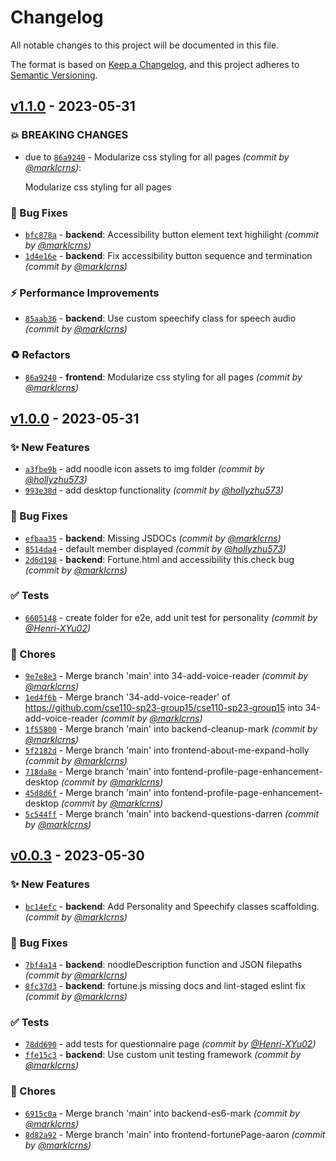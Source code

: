 # Changelog
All notable changes to this project will be documented in this file.

The format is based on [Keep a Changelog](https://keepachangelog.com/en/1.0.0/),
and this project adheres to [Semantic Versioning](https://semver.org/spec/v2.0.0.html).

## [v1.1.0] - 2023-05-31
### :boom: BREAKING CHANGES
- due to [`86a9240`](https://github.com/cse110-sp23-group15/cse110-sp23-group15/commit/86a92409b2e3ea047fbab32530c28e0093d0c20f) - Modularize css styling for all pages *(commit by [@marklcrns](https://github.com/marklcrns))*:

  Modularize css styling for all pages


### :bug: Bug Fixes
- [`bfc878a`](https://github.com/cse110-sp23-group15/cse110-sp23-group15/commit/bfc878a715722f9c9299b60711369cc42cecb555) - **backend**: Accessibility button element text highilight *(commit by [@marklcrns](https://github.com/marklcrns))*
- [`1d4e16e`](https://github.com/cse110-sp23-group15/cse110-sp23-group15/commit/1d4e16e140f34d91a11c00360a3fa4ab8f06d45e) - **backend**: Fix accessibility button sequence and termination *(commit by [@marklcrns](https://github.com/marklcrns))*

### :zap: Performance Improvements
- [`85aab36`](https://github.com/cse110-sp23-group15/cse110-sp23-group15/commit/85aab36596fa3382fa55d43d00384f7406019c93) - **backend**: Use custom speechify class for speech audio *(commit by [@marklcrns](https://github.com/marklcrns))*

### :recycle: Refactors
- [`86a9240`](https://github.com/cse110-sp23-group15/cse110-sp23-group15/commit/86a92409b2e3ea047fbab32530c28e0093d0c20f) - **frontend**: Modularize css styling for all pages *(commit by [@marklcrns](https://github.com/marklcrns))*


## [v1.0.0] - 2023-05-31
### :sparkles: New Features
- [`a3fbe9b`](https://github.com/cse110-sp23-group15/cse110-sp23-group15/commit/a3fbe9b8a48a849c50bd86be9f95f93d480ac588) - add noodle icon assets to img folder *(commit by [@hollyzhu573](https://github.com/hollyzhu573))*
- [`993e38d`](https://github.com/cse110-sp23-group15/cse110-sp23-group15/commit/993e38d918a9015ad06c4a437278be5418bb6522) - add desktop functionality *(commit by [@hollyzhu573](https://github.com/hollyzhu573))*

### :bug: Bug Fixes
- [`efbaa35`](https://github.com/cse110-sp23-group15/cse110-sp23-group15/commit/efbaa352f4b50d1e54b616a24641a9b32a038d5e) - **backend**: Missing JSDOCs *(commit by [@marklcrns](https://github.com/marklcrns))*
- [`8514da4`](https://github.com/cse110-sp23-group15/cse110-sp23-group15/commit/8514da4c9a632a2580deaf0ddf935c169b6060c3) - default member displayed *(commit by [@hollyzhu573](https://github.com/hollyzhu573))*
- [`2d6d198`](https://github.com/cse110-sp23-group15/cse110-sp23-group15/commit/2d6d19814c54f1459ebb7c7d836727d6dc29887b) - **backend**: Fortune.html and accessibility this.check bug *(commit by [@marklcrns](https://github.com/marklcrns))*

### :white_check_mark: Tests
- [`6605148`](https://github.com/cse110-sp23-group15/cse110-sp23-group15/commit/6605148eb46e89a2b73ff6e6d3c54c5125b998e0) - create folder for e2e, add unit test for personality *(commit by [@Henri-XYu02](https://github.com/Henri-XYu02))*

### :wrench: Chores
- [`9e7e8e3`](https://github.com/cse110-sp23-group15/cse110-sp23-group15/commit/9e7e8e3657dacca7bb08e25790ef2fd0acdcdd78) - Merge branch 'main' into 34-add-voice-reader *(commit by [@marklcrns](https://github.com/marklcrns))*
- [`1ed4f6b`](https://github.com/cse110-sp23-group15/cse110-sp23-group15/commit/1ed4f6b25a8c6e9468c8fbcedee72ea80bf64a8f) - Merge branch '34-add-voice-reader' of https://github.com/cse110-sp23-group15/cse110-sp23-group15 into 34-add-voice-reader *(commit by [@marklcrns](https://github.com/marklcrns))*
- [`1f55800`](https://github.com/cse110-sp23-group15/cse110-sp23-group15/commit/1f55800684fe30add47cf5c4a2870629d5b5a98b) - Merge branch 'main' into backend-cleanup-mark *(commit by [@marklcrns](https://github.com/marklcrns))*
- [`5f2182d`](https://github.com/cse110-sp23-group15/cse110-sp23-group15/commit/5f2182d185ecd2ba4f260d490aa1a3bb71ef4727) - Merge branch 'main' into frontend-about-me-expand-holly *(commit by [@marklcrns](https://github.com/marklcrns))*
- [`718da8e`](https://github.com/cse110-sp23-group15/cse110-sp23-group15/commit/718da8e0ede992de87aa5fdf17b39de602c15e40) - Merge branch 'main' into fontend-profile-page-enhancement-desktop *(commit by [@marklcrns](https://github.com/marklcrns))*
- [`45d8d6f`](https://github.com/cse110-sp23-group15/cse110-sp23-group15/commit/45d8d6f685c5cc27ebbdbdef74f6dfe6190a5f1f) - Merge branch 'main' into fontend-profile-page-enhancement-desktop *(commit by [@marklcrns](https://github.com/marklcrns))*
- [`5c544ff`](https://github.com/cse110-sp23-group15/cse110-sp23-group15/commit/5c544ffea22860f7b55244107215821cc0278702) - Merge branch 'main' into backend-questions-darren *(commit by [@marklcrns](https://github.com/marklcrns))*


## [v0.0.3] - 2023-05-30
### :sparkles: New Features
- [`bc14efc`](https://github.com/cse110-sp23-group15/cse110-sp23-group15/commit/bc14efcef1d50209dd0ad97fa76989c8734300dc) - **backend**: Add Personality and Speechify classes scaffolding. *(commit by [@marklcrns](https://github.com/marklcrns))*

### :bug: Bug Fixes
- [`7bf4a14`](https://github.com/cse110-sp23-group15/cse110-sp23-group15/commit/7bf4a1489532cf9561ad0c8543f24cf5140b114b) - **backend**: noodleDescription function and JSON filepaths *(commit by [@marklcrns](https://github.com/marklcrns))*
- [`8fc37d3`](https://github.com/cse110-sp23-group15/cse110-sp23-group15/commit/8fc37d39841ace150dcbdfbe53830ae8c970e00b) - **backend**: fortune.js missing docs and lint-staged eslint fix *(commit by [@marklcrns](https://github.com/marklcrns))*

### :white_check_mark: Tests
- [`78dd690`](https://github.com/cse110-sp23-group15/cse110-sp23-group15/commit/78dd6909df6830dd390ac7e5bbcf7afca0549132) - add tests for questionnaire page *(commit by [@Henri-XYu02](https://github.com/Henri-XYu02))*
- [`ffe15c3`](https://github.com/cse110-sp23-group15/cse110-sp23-group15/commit/ffe15c3b8b8934dfac9cbca8dddb8c7e5ad90da6) - **backend**: Use custom unit testing framework *(commit by [@marklcrns](https://github.com/marklcrns))*

### :wrench: Chores
- [`6915c0a`](https://github.com/cse110-sp23-group15/cse110-sp23-group15/commit/6915c0a2fabe7340867e494d79dfd4453f2cceb2) - Merge branch 'main' into backend-es6-mark *(commit by [@marklcrns](https://github.com/marklcrns))*
- [`8d82a92`](https://github.com/cse110-sp23-group15/cse110-sp23-group15/commit/8d82a9231d6edfb61b872dc81d5ffb66322da877) - Merge branch 'main' into frontend-fortunePage-aaron *(commit by [@marklcrns](https://github.com/marklcrns))*


[v0.0.3]: https://github.com/cse110-sp23-group15/cse110-sp23-group15/compare/v0.0.2...v0.0.3
[v1.0.0]: https://github.com/cse110-sp23-group15/cse110-sp23-group15/compare/v0.0.3...v1.0.0
[v1.1.0]: https://github.com/cse110-sp23-group15/cse110-sp23-group15/compare/v1.0.0...v1.1.0